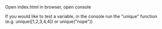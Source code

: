 Open index.html in browser, open console

If you would like to test a variable, in the console run the "unique" function (e.g. unique([1,2,3,4,4]) or unique("nope"))
